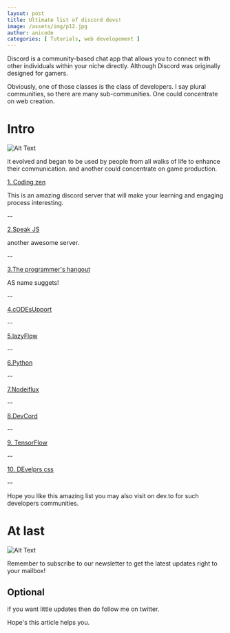 ```yaml
---
layout: post
title: Ultimate list of discord devs!
image: /assets/img/p12.jpg
author: anicode
categories: [ Tutorials, web developement ]
---
```


Discord is a community-based chat app that allows you to connect with other individuals within your niche directly. Although Discord was originally designed for gamers.

Obviously, one of those classes is the class of developers. I say plural communities, so there are many sub-communities. One could concentrate on web creation.


# Intro


![Alt Text](https://dev-to-uploads.s3.amazonaws.com/i/4jkc14dx7o9o6ltl2js0.gif)

it evolved and began to be used by people from all walks of life to enhance their communication.
 and another could concentrate on game production.




[1. Coding zen](https://discordapp.com/invite/code)

This is an amazing discord server that will make your learning and engaging process interesting.

--


[2.Speak JS](https://discord.me/speakjs)

another awesome server.


--


[3.The programmer's hangout](https://discord.me/coding)

AS name suggets!

--


[4.cODEsUpport](https://discord.me/codesupport)

--


[5.lazyFlow](https://discordsl.com/server/4837/lazy-developers)

--


[6.Python](https://discordapp.com/invite/python)

--


[7.Nodeiflux](https://disboard.org/server/425824580918181889)

--


[8.DevCord](https://discord.me/devcord)

--

[9. TensorFlow](https://disboard.org/server/395520812347686912)

--


[10. DEvelprs css](https://discordsl.com/server/4837/lazy-developers)

--


Hope you like this amazing list you may also visit on dev.to for such developers communities.

# At last

![Alt Text](https://dev-to-uploads.s3.amazonaws.com/i/wu5hiruds40w1dex1s58.gif)


Remember to subscribe to our newsletter to get the latest updates right to your mailbox!

## Optional

if you want little updates then do follow me on twitter.

Hope's this article helps you.

